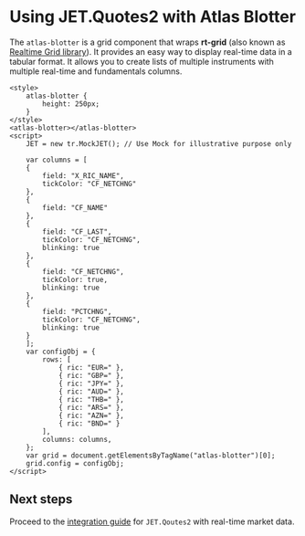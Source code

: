 # Using JET.Quotes2 with Atlas Blotter

The `atlas-blotter` is a grid component that wraps **rt-grid** (also known as [Realtime Grid library](https://git.sami.int.thomsonreuters.com/tr-grid/rt-grid)). It provides an easy way to display real-time data in a tabular format. It allows you to create lists of multiple instruments with multiple real-time and fundamentals columns.

```live
<style>
	atlas-blotter {
		height: 250px;
	}
</style>
<atlas-blotter></atlas-blotter>
<script>
	JET = new tr.MockJET(); // Use Mock for illustrative purpose only

	var columns = [
	{
		field: "X_RIC_NAME",
		tickColor: "CF_NETCHNG"
	},
	{
		field: "CF_NAME"
	},
	{
		field: "CF_LAST",
		tickColor: "CF_NETCHNG",
		blinking: true
	},
	{
		field: "CF_NETCHNG",
		tickColor: true,
		blinking: true
	},
	{
		field: "PCTCHNG",
		tickColor: "CF_NETCHNG",
		blinking: true
	}
	];
	var configObj = {
		rows: [
			{ ric: "EUR=" },
			{ ric: "GBP=" },
			{ ric: "JPY=" },
			{ ric: "AUD=" },
			{ ric: "THB=" },
			{ ric: "ARS=" },
			{ ric: "AZN=" },
			{ ric: "BND=" }
		],
		columns: columns,
	};
	var grid = document.getElementsByTagName("atlas-blotter")[0];
	grid.config = configObj;
</script>
```

## Next steps

Proceed to the [integration guide](jet.md) for `JET.Qoutes2` with real-time market data.
